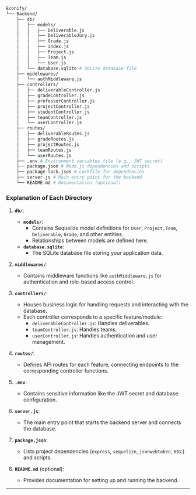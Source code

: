 

```bash
Econify/
└── Backend/
    ├── db/
    │   ├── models/
    │   │   ├── Deliverable.js
    │   │   ├── DeliverableJury.js
    │   │   ├── Grade.js
    │   │   ├── index.js
    │   │   ├── Project.js
    │   │   ├── Team.js
    │   │   └── User.js
    │   └── database.sqlite # SQLite database file
    ├── middlewares/
    │   └── authMiddleware.js
    ├── controllers/
    │   ├── deliverableController.js
    │   ├── gradeController.js
    │   ├── professorController.js
    │   ├── projectController.js
    │   ├── studentController.js
    │   ├── teamController.js
    │   └── userController.js
    ├── routes/
    │   ├── deliverableRoutes.js
    │   ├── gradeRoutes.js
    │   ├── projectRoutes.js
    │   ├── teamRoutes.js
    │   └── userRoutes.js
    ├── .env # Environment variables file (e.g., JWT secret)
    ├── package.json # Node.js dependencies and scripts
    ├── package-lock.json # Lockfile for dependencies
    ├── server.js # Main entry point for the backend
    └── README.md # Documentation (optional)
```

### Explanation of Each Directory

1. **`db/`**:
   - **`models/`**:
     - Contains Sequelize model definitions for `User`, `Project`, `Team`, `Deliverable`, `Grade`, and other entities.
     - Relationships between models are defined here.
   - **`database.sqlite`**:
     - The SQLite database file storing your application data.

2. **`middlewares/`**:
   - Contains middleware functions like `authMiddleware.js` for authentication and role-based access control.

3. **`controllers/`**:
   - Houses business logic for handling requests and interacting with the database.
   - Each controller corresponds to a specific feature/module:
     - `deliverableController.js`: Handles deliverables.
     - `teamController.js`: Handles teams.
     - `userController.js`: Handles authentication and user management.

4. **`routes/`**:
   - Defines API routes for each feature, connecting endpoints to the corresponding controller functions.

5. **`.env`**:
   - Contains sensitive information like the JWT secret and database configuration.

6. **`server.js`**:
   - The main entry point that starts the backend server and connects the database.

7. **`package.json`**:
   - Lists project dependencies (`express`, `sequelize`, `jsonwebtoken`, etc.) and scripts.

8. **`README.md`** (optional):
   - Provides documentation for setting up and running the backend.

---
